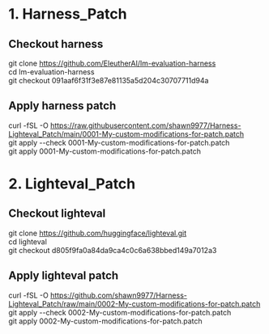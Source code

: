 # 1. Harness_Patch
## Checkout harness
git clone https://github.com/EleutherAI/lm-evaluation-harness  
cd lm-evaluation-harness  
git checkout 091aaf6f31f3e87e81135a5d204c30707711d94a  


## Apply harness patch  
curl -fSL -O https://raw.githubusercontent.com/shawn9977/Harness-Lighteval_Patch/main/0001-My-custom-modifications-for-patch.patch  
git apply --check 0001-My-custom-modifications-for-patch.patch  
git apply 0001-My-custom-modifications-for-patch.patch  


  

# 2. Lighteval_Patch  
## Checkout lighteval  
git clone https://github.com/huggingface/lighteval.git  
cd lighteval  
git checkout d805f9fa0a84da9ca4c0c6a638bbed149a7012a3  


## Apply lighteval patch  
curl -fSL -O https://github.com/shawn9977/Harness-Lighteval_Patch/raw/main/0002-My-custom-modifications-for-patch.patch  
git apply --check 0002-My-custom-modifications-for-patch.patch      
git apply 0002-My-custom-modifications-for-patch.patch      
